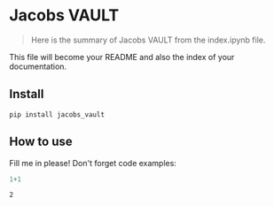 # Jacobs VAULT
> Here is the summary of Jacobs VAULT from the index.ipynb file. 


This file will become your README and also the index of your documentation.

## Install

`pip install jacobs_vault`

## How to use

Fill me in please! Don't forget code examples:

```python
1+1
```




    2


